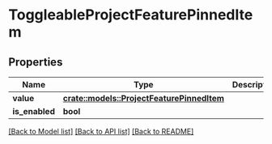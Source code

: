 # ToggleableProjectFeaturePinnedItem

## Properties

Name | Type | Description | Notes
------------ | ------------- | ------------- | -------------
**value** | [**crate::models::ProjectFeaturePinnedItem**](ProjectFeaturePinnedItem.md) |  | 
**is_enabled** | **bool** |  | 

[[Back to Model list]](../README.md#documentation-for-models) [[Back to API list]](../README.md#documentation-for-api-endpoints) [[Back to README]](../README.md)


